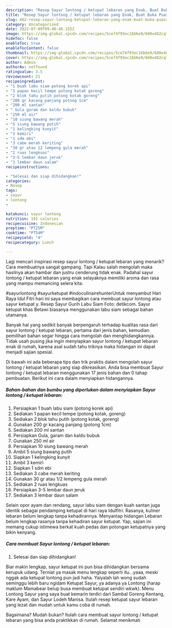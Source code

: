 ```yaml
---
description: "Resep Sayur lontong / ketupat lebaran yang Enak, Buat Buka Puasa}"
title: "Resep Sayur lontong / ketupat lebaran yang Enak, Buat Buka Puasa}"
slug: 462-resep-sayur-lontong-ketupat-lebaran-yang-enak-buat-buka-puasa
category: Uncategorized
date: 2022-07-09T09:40:48.155Z
image: https://img-global.cpcdn.com/recipes/5ce74f93ec16b6e9/680x482cq70/sayur-lontong-ketupat-lebaran-foto-resep-utama.jpg
hideToc: false
enableToc: true
enableTocContent: false
thumbnail: https://img-global.cpcdn.com/recipes/5ce74f93ec16b6e9/680x482cq70/sayur-lontong-ketupat-lebaran-foto-resep-utama.jpg
cover: https://img-global.cpcdn.com/recipes/5ce74f93ec16b6e9/680x482cq70/sayur-lontong-ketupat-lebaran-foto-resep-utama.jpg
author: Admin
authorAv: notfound
ratingvalue: 3.5
reviewcount: 21
recipeingredient:
- "1 buah labu siam potong korek api"
- "1 papan kecil tempe potong kotak goreng"
- "2 blok tahu putih potong kotak goreng"
- "200 gr kacang panjang potong 1cm"
- "200 ml santan"
- " Gula garam dan kaldu bubuk"
- "250 ml air"
- "10 siung bawang merah"
- "5 siung bawang putih"
- "1 kelingking kunyit"
- "3 kemiri"
- "1 sdm ebi"
- "3 cabe merah keriting"
- "30 gr atau 12 lempeng gula merah"
- "2 ruas lengkuas"
- "3-5 lembar daun jeruk"
- "3 lembar daun salam"
recipeinstructions:

- "Selesai dan siap dihidangkan!"
categories:
- Resep
tags:
- sayur
- lontong
- 

katakunci: sayur lontong  
nutrition: 191 calories
recipecuisine: Indonesian
preptime: "PT25M"
cooktime: "PT54M"
recipeyield: "4"
recipecategory: Lunch

---
```



Lagi mencari inspirasi resep sayur lontong / ketupat lebaran yang menarik? Cara membuatnya sangat gampang. Tapi Kalau salah mengolah maka hasilnya akan hambar dan justru cenderung tidak enak. Padahal sayur lontong / ketupat lebaran yang enak selayaknya memiliki aroma dan rasa yang mampu memancing selera kita.


#sayurlontong #sayurketupat #indoculinairehunterUntuk menyambut Hari Raya Idul Fitri hari ini saya membagikan cara membuat sayur lontong atau sayur ketupat y. Resep Sayur Gurih Labu Siam Foto: detikcom. Sayur ketupat khas Betawi biasanya menggunakan labu siam sebagai bahan utamanya.

Banyak hal yang sedikit banyak berpengaruh terhadap kualitas rasa dari sayur lontong / ketupat lebaran, pertama dari jenis bahan, kemudian pemilihan bahan segar hingga cara mengolah dan menghidangkannya. Tidak usah pusing jika ingin menyiapkan sayur lontong / ketupat lebaran enak di rumah, karena asal sudah tahu triknya maka hidangan ini dapat menjadi sajian spesial.


Di bawah ini ada beberapa tips dan trik praktis dalam mengolah sayur lontong / ketupat lebaran yang siap dikreasikan. Anda bisa membuat Sayur lontong / ketupat lebaran menggunakan 17 jenis bahan dan 0 tahap pembuatan. Berikut ini cara dalam menyiapkan hidangannya.

<!--inarticleads1-->

##### Bahan-bahan dan bumbu yang diperlukan dalam menyiapkan Sayur lontong / ketupat lebaran:

1. Persiapkan 1 buah labu siam (potong korek api)
1. Sediakan 1 papan kecil tempe (potong kotak, goreng)
1. Sediakan 2 blok tahu putih (potong kotak, goreng)
1. Gunakan 200 gr kacang panjang (potong 1cm)
1. Sediakan 200 ml santan
1. Persiapkan  Gula, garam dan kaldu bubuk
1. Gunakan 250 ml air
1. Persiapkan 10 siung bawang merah
1. Ambil 5 siung bawang putih
1. Siapkan 1 kelingking kunyit
1. Ambil 3 kemiri
1. Siapkan 1 sdm ebi
1. Sediakan 3 cabe merah keriting
1. Gunakan 30 gr atau 1/2 lempeng gula merah
1. Sediakan 2 ruas lengkuas
1. Persiapkan 3-5 lembar daun jeruk
1. Sediakan 3 lembar daun salam


Selain opor ayam dan rendang, sayur labu siam dengan kuah santan juga identik sebagai pendamping ketupat di hari raya Idulfitri. Rasanya, kuliner lebaran belum lengkap tanpa kehadirannya. Menyantap hidangan Lebaran belum lengkap rasanya tanpa kehadiran sayur ketupat. Yap, sajian ini memang cukup istimewa berkat kuah pedas dan potongan ketupatnya yang bikin kenyang. 

<!--inarticleads2-->

##### Cara membuat Sayur lontong / ketupat lebaran:


1. Selesai dan siap dihidangkan!

Biar makin lengkap, sayur ketupat ini pun bisa dihidangkan bersama kerupuk udang. Terniat ya masak menu lengkap seperti itu…yaaa, meski nggak ada ketupat lontong pun jadi haha. Yaiyalah lah wong sudah seminggu lebih baru ngidam Ketupat Sayur, ya adanya ya Lontong (harap maklum Mamabear belup busa membuat ketupat sendiri wkwk). Menu Lontong Sayur yang saya buat kemarin terdiri dari Sambal Goreng Kentang, Kare Ayam, dan Sayur Lodeh Manisa. Itulah resep ketupat sayur lebaran yang lezat dan mudah untuk kamu coba di rumah. 

Bagaimana? Mudah bukan? Itulah cara membuat sayur lontong / ketupat lebaran yang bisa anda praktikkan di rumah. Selamat menikmati
